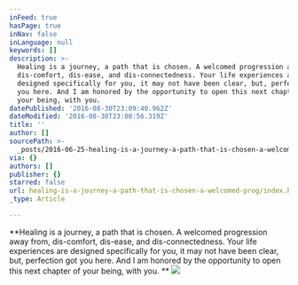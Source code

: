 ```yaml
---
inFeed: true
hasPage: true
inNav: false
inLanguage: null
keywords: []
description: >-
  Healing is a journey, a path that is chosen. A welcomed progression away from,
  dis-comfort, dis-ease, and dis-connectedness. Your life experiences are
  designed specifically for you, it may not have been clear, but, perfection got
  you here. And I am honored by the opportunity to open this next chapter of
  your being, with you. 
datePublished: '2016-08-30T23:09:40.962Z'
dateModified: '2016-08-30T23:08:56.319Z'
title: ''
author: []
sourcePath: >-
  _posts/2016-06-25-healing-is-a-journey-a-path-that-is-chosen-a-welcomed-prog.md
via: {}
authors: []
publisher: {}
starred: false
url: healing-is-a-journey-a-path-that-is-chosen-a-welcomed-prog/index.html
_type: Article

---
```

**Healing is a journey, a path that is chosen. A welcomed progression away from, dis-comfort, dis-ease, and dis-connectedness. Your life experiences are designed specifically for you, it may not have been clear, but, perfection got you here. And I am honored by the opportunity to open this next chapter of your being, with you. **
![](https://the-grid-user-content.s3-us-west-2.amazonaws.com/38058105-66d9-4f38-8149-02be11cae279.jpg)